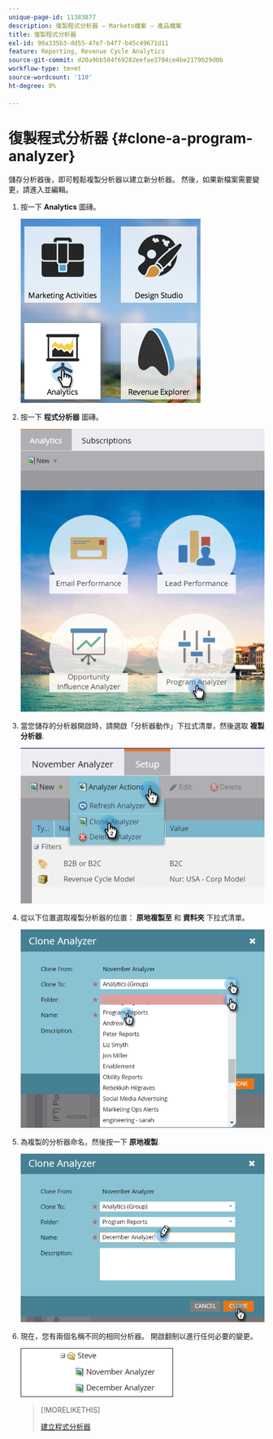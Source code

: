 ```yaml
---
unique-page-id: 11383877
description: 復製程式分析器 — Marketo檔案 — 產品檔案
title: 復製程式分析器
exl-id: 90a335b3-dd55-47e7-b4f7-b45c49671d11
feature: Reporting, Revenue Cycle Analytics
source-git-commit: d20a9bb584f69282eefae3704ce4be2179b29d0b
workflow-type: tm+mt
source-wordcount: '110'
ht-degree: 0%

---
```


# 復製程式分析器 {#clone-a-program-analyzer}

儲存分析器後，即可輕鬆複製分析器以建立新分析器。 然後，如果新檔案需要變更，請進入並編輯。

1. 按一下 **Analytics** 圖磚。

   ![](assets/2017-05-01-08-20-37.png)

1. 按一下 **程式分析器** 圖磚。

   ![](assets/program-analyzer-icon-hand.png)

1. 當您儲存的分析器開啟時，請開啟「分析器動作」下拉式清單，然後選取 **複製分析器**.

   ![](assets/image2016-10-31-16-3a12-3a6.png)

1. 從以下位置選取複製分析器的位置： **原地複製至** 和 **資料夾** 下拉式清單。

   ![](assets/image2016-10-31-16-3a13-3a42.png)

1. 為複製的分析器命名，然後按一下 **原地複製**.

   ![](assets/image2016-10-31-16-3a15-3a15.png)

1. 現在，您有兩個名稱不同的相同分析器。 開啟翻制以進行任何必要的變更。

   ![](assets/image2016-10-31-16-3a17-3a11.png)

   >[!MORELIKETHIS]
   >
   >[建立程式分析器](/help/marketo/product-docs/reporting/revenue-cycle-analytics/program-analytics/create-a-program-analyzer.md)
